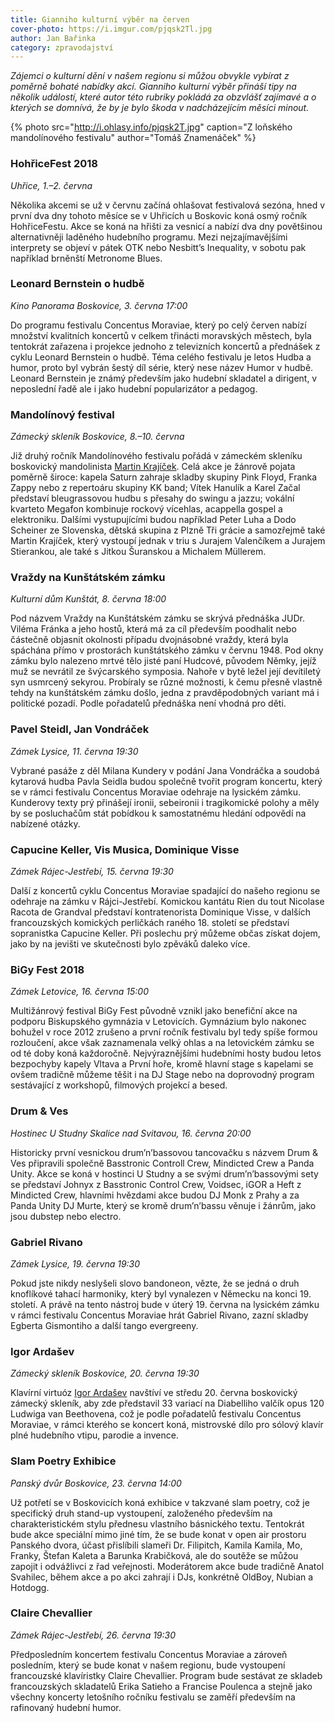 ```yaml
---
title: Gianniho kulturní výběr na červen
cover-photo: https://i.imgur.com/pjqsk2Tl.jpg
author: Jan Bařinka
category: zpravodajství
---
```


*Zájemci o kulturní dění v našem regionu si můžou obvykle vybírat z poměrně bohaté nabídky akcí. Gianniho kulturní výběr přináší tipy na několik událostí, které autor této rubriky pokládá za obzvlášť zajímavé a o kterých se domnívá, že by je bylo škoda v nadcházejícím měsíci minout.*

{% photo src="http://i.ohlasy.info/pjqsk2T.jpg" caption="Z loňského mandolínového festivalu" author="Tomáš Znamenáček" %}

### HohřiceFest 2018

*Uhřice, 1.–2. června*

Několika akcemi se už v červnu začíná ohlašovat festivalová sezóna, hned v první dva dny tohoto měsíce se v Uhřicích u Boskovic koná osmý ročník HohřiceFestu. Akce se koná na hřišti za vesnicí a nabízí dva dny povětšinou alternativněji laděného hudebního programu. Mezi nejzajímavějšími interprety se objeví v pátek OTK nebo Nesbitt’s Inequality, v sobotu pak například brněnští Metronome Blues.

### Leonard Bernstein o hudbě

*Kino Panorama Boskovice, 3. června 17:00*

Do programu festivalu Concentus Moraviae, který po celý červen nabízí množství kvalitních koncertů v celkem třinácti moravských městech, byla tentokrát zařazena i projekce jednoho z televizních koncertů a přednášek z cyklu Leonard Bernstein o hudbě. Téma celého festivalu je letos Hudba a humor, proto byl vybrán šestý díl série, který nese název Humor v hudbě. Leonard Bernstein je známý především jako hudební skladatel a dirigent, v neposlední řadě ale i jako hudební popularizátor a pedagog.

### Mandolínový festival

*Zámecký skleník Boskovice, 8.–10. června*

Již druhý ročník Mandolínového festivalu pořádá v zámeckém skleníku boskovický mandolinista [Martin Krajíček](http://www.ohlasy.info/clanky/2016/04/rozhovor-krajicek.html). Celá akce je žánrově pojata poměrně široce: kapela Saturn zahraje skladby skupiny Pink Floyd, Franka Zappy nebo z repertoáru skupiny KK band; Vítek Hanulík a Karel Začal představí bleugrassovou hudbu s přesahy do swingu a jazzu; vokální kvarteto Megafon kombinuje rockový vícehlas, acappella gospel a elektroniku. Dalšími vystupujícími budou například Peter Luha a Dodo Scheiner ze Slovenska, dětská skupina z Plzně Tři grácie a samozřejmě také Martin Krajíček, který vystoupí jednak v triu s Jurajem Valenčíkem a Jurajem Stierankou, ale také s Jitkou Šuranskou a Michalem Müllerem.

### Vraždy na Kunštátském zámku

*Kulturní dům Kunštát, 8. června 18:00*

Pod názvem Vraždy na Kunštátském zámku se skrývá přednáška JUDr. Viléma Fránka a jeho hostů, která má za cíl především poodhalit nebo částečně objasnit okolnosti případu dvojnásobné vraždy, která byla spáchána přímo v prostorách kunštátského zámku v červnu 1948. Pod okny zámku bylo nalezeno mrtvé tělo jisté paní Hudcové, původem Němky, jejíž muž se nevrátil ze švýcarského symposia. Nahoře v bytě ležel její devítiletý syn usmrcený sekyrou. Probíraly se různé možnosti, k čemu přesně vlastně tehdy na kunštátském zámku došlo, jedna z pravděpodobných variant má i politické pozadí. Podle pořadatelů přednáška není vhodná pro děti.

### Pavel Steidl, Jan Vondráček

*Zámek Lysice, 11. června 19:30*

Vybrané pasáže z děl Milana Kundery v podání Jana Vondráčka a soudobá kytarová hudba Pavla Seidla budou společně tvořit program koncertu, který se v rámci festivalu Concentus Moraviae odehraje na lysickém zámku. Kunderovy texty prý přinášejí ironii, sebeironii i tragikomické polohy a měly by se posluchačům stát pobídkou k samostatnému hledání odpovědí na nabízené otázky.

### Capucine Keller, Vis Musica, Dominique Visse

*Zámek Rájec-Jestřebí, 15. června 19:30*

Další z koncertů cyklu Concentus Moraviae spadající do našeho regionu se odehraje na zámku v Rájci-Jestřebí. Komickou kantátu Rien du tout Nicolase Racota de Grandval představí kontratenorista Dominique Visse, v dalších francouzských komických perličkách raného 18. století se představí sopranistka Capucine Keller. Při poslechu prý můžeme občas získat dojem, jako by na jevišti ve skutečnosti bylo zpěváků daleko více.

### BiGy Fest 2018

*Zámek Letovice, 16. června 15:00*

Multižánrový festival BiGy Fest původně vznikl jako benefiční akce na podporu Biskupského gymnázia v Letovicích. Gymnázium bylo nakonec bohužel v roce 2012 zrušeno a první ročník festivalu byl tedy spíše formou rozloučení, akce však zaznamenala velký ohlas a na letovickém zámku se od té doby koná každoročně. Nejvýraznějšími hudebními hosty budou letos bezpochyby kapely Vltava a První hoře, kromě hlavní stage s kapelami se ovšem tradičně můžeme těšit i na DJ Stage nebo na doprovodný program sestávající z workshopů, filmových projekcí a besed.

### Drum & Ves

*Hostinec U Studny Skalice nad Svitavou, 16. června 20:00*

Historicky první vesnickou drum’n’bassovou tancovačku s názvem Drum & Ves připravili společně Basstronic Controll Crew, Mindicted Crew a Panda Unity. Akce se koná v hostinci U Studny a se svými drum’n’bassovými sety se představí Johnyx z Basstronic Control Crew, Voidsec, iGOR a Heft z Mindicted Crew, hlavními hvězdami akce budou DJ Monk z Prahy a za Panda Unity DJ Murte, který se kromě drum’n’bassu věnuje i žánrům, jako jsou dubstep nebo electro.

### Gabriel Rivano

*Zámek Lysice, 19. června 19:30*

Pokud jste nikdy neslyšeli slovo bandoneon, vězte, že se jedná o druh knoflíkové tahací harmoniky, který byl vynalezen v Německu na konci 19. století. A právě na tento nástroj bude v úterý 19. června na lysickém zámku v rámci festivalu Concentus Moraviae hrát Gabriel Rivano, zazní skladby Egberta Gismontiho a další tango evergreeny.

### Igor Ardašev

*Zámecký skleník Boskovice, 20. června 19:30*

Klavírní virtuóz [Igor Ardašev](http://www.ohlasy.info/clanky/2015/04/rozhovor-igor-ardasev.html) navštíví ve středu 20. června boskovický zámecký skleník, aby zde představil 33 variací na Diabelliho valčík opus 120 Ludwiga van Beethovena, což je podle pořadatelů festivalu Concentus Moraviae, v rámci kterého se koncert koná, mistrovské dílo pro sólový klavír plné hudebního vtipu, parodie a invence.

### Slam Poetry Exhibice

*Panský dvůr Boskovice, 23. června 14:00*

Už potřetí se v Boskovicích koná exhibice v takzvané slam poetry, což je specifický druh stand-up vystoupení, založeného především na charakteristickém stylu přednesu vlastního básnického textu. Tentokrát bude akce speciální mimo jiné tím, že se bude konat v open air prostoru Panského dvora, účast přislíbili slameři Dr. Filipitch, Kamila Kamila, Mo, Franky, Štefan Kaleta a Barunka Krabičková, ale do soutěže se můžou zapojit i odvážlivci z řad veřejnosti. Moderátorem akce bude tradičně Anatol Svahilec, během akce a po akci zahrají i DJs, konkrétně OldBoy, Nubian a Hotdogg.

### Claire Chevallier

*Zámek Rájec-Jestřebí, 26. června 19:30*

Předposledním koncertem festivalu Concentus Moraviae a zároveň posledním, který se bude konat v našem regionu, bude vystoupení francouzské klavíristky Claire Chevallier. Program bude sestávat ze skladeb francouzských skladatelů Erika Satieho a Francise Poulenca a stejně jako všechny koncerty letošního ročníku festivalu se zaměří především na rafinovaný hudební humor.
